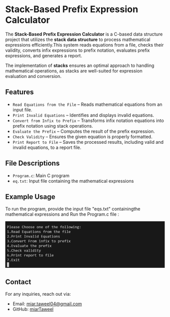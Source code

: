 # Stack-Based Prefix Expression Calculator  

The **Stack-Based Prefix Expression Calculator** is a C-based data structure project that utilizes the **stack data structure** to process mathematical expressions efficiently.This system reads equations from a file, checks their validity, converts infix expressions to prefix notation, evaluates prefix expressions, and generates a report.  

The implementation of **stacks** ensures an optimal approach to handling mathematical operations, as stacks are well-suited for expression evaluation and conversion. 

## Features  

- `Read Equations from the File` – Reads mathematical equations from an input file.  
- `Print Invalid Equations` – Identifies and displays invalid equations.  
- `Convert from Infix to Prefix` – Transforms infix notation equations into prefix notation using stack operations.  
- `Evaluate the Prefix` – Computes the result of the prefix expression.  
- `Check Validity` – Ensures the given equation is properly formatted.  
- `Print Report to File` – Saves the processed results, including valid and invalid equations, to a report file.  

## File Descriptions

- `Program.c`: Main C program 
- `eq.txt`: Input file containing the mathematical expressions 


## Example Usage

To run the program, provide the input file "eqs.txt" containingthe mathematical expressions and Run the Program.c file :

![Alt text](Menu.png)


## Contact

For any inquiries, reach out via:

- Email: [miar.taweel04@gmail.com](mailto\:miar.taweel04@gmail.com)
- GitHub: [miarTaweel](https://github.com/miarTaweel)
